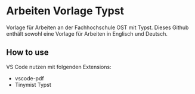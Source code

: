 # Arbeiten Vorlage Typst
Vorlage für Arbeiten an der Fachhochschule OST mit Typst. Dieses Github enthält sowohl eine Vorlage für Arbeiten in Englisch und Deutsch.

## How to use
VS Code nutzen mit folgenden Extensions:
- vscode-pdf
- Tinymist Typst
